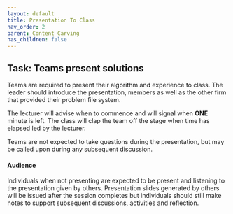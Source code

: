 ```yaml
---
layout: default
title: Presentation To Class
nav_order: 2
parent: Content Carving
has_children: false
---
```


## Task: Teams present solutions
Teams are required to present their algorithm and experience to class. The leader should introduce the presentation, members as well as the other firm that provided their problem file system.

The lecturer will advise when to commence and will signal when **ONE** minute is left. The class will clap the team off the stage when time has elapsed led by the lecturer.

Teams are not expected to take questions during the presentation, but may be called upon during any subsequent discussion.

#### Audience
Individuals when not presenting are expected to be present and listening to the presentation given by others. Presentation slides generated by others will be issued after the session completes but individuals should still make notes to support subsequent discussions, activities and reflection.
